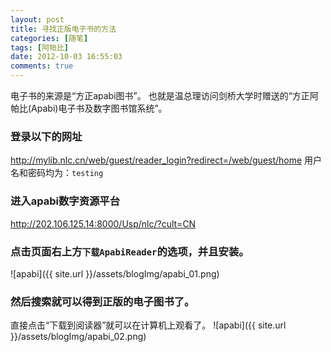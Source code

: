 ```yaml
---
layout: post
title: 寻找正版电子书的方法
categories: [随笔]
tags: [阿帕比]
date: 2012-10-03 16:55:03
comments: true
---
```


电子书的来源是“方正apabi图书”。
也就是温总理访问剑桥大学时赠送的“方正阿帕比(Apabi)电子书及数字图书馆系统”。

### 登录以下的网址
<http://mylib.nlc.cn/web/guest/reader_login?redirect=/web/guest/home>
用户名和密码均为：`testing`
<!--more-->
### 进入apabi数字资源平台
http://202.106.125.14:8000/Usp/nlc/?cult=CN

### 点击页面右上方`下载ApabiReader`的选项，并且安装。
![apabi]({{ site.url }}/assets/blogImg/apabi_01.png)

### 然后搜索就可以得到正版的电子图书了。
直接点击“下载到阅读器”就可以在计算机上观看了。
![apabi]({{ site.url }}/assets/blogImg/apabi_02.png)
